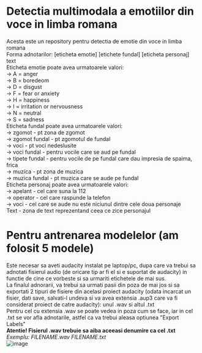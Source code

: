 # Detectia multimodala a emotiilor din voce in limba romana
Acesta este un repository pentru detectia de emotie din voce in limba romana  
Forma adnotarilor: [eticheta emotie] [etichete fundal] [eticheta personaj] text  
Eticheta emotie poate avea urmatoarele valori:  
 -> A = anger  
 -> B = boredeom  
 -> D = disgust  
 -> F = fear or anxiety  
 -> H = happiness  
 -> I = irritation or nervousness  
 -> N = neutral  
 -> S = sadness  
Eticheta fundal poate avea urmatoarele valori:  
 -> zgomot - pt zona de zgomot  
 -> zgomot fundal - pt zgomotul de fundal  
 -> voci - pt voci nedeslusite  
 -> voci fundal - pentru vocile care se aud pe fundal  
 -> tipete fundal - pentru vocile de pe fundal care dau impresia de spaima, frica  
 -> muzica - pt zona de muzica  
 -> muzica fundal - pt muzica care se aude pe fundal  
Eticheta personaj poate avea urmatoarele valori:  
 -> apelant - cel care suna la 112  
 -> operator - cel care raspunde la telefon  
 -> voci - cel care se aude nu este niciunul dintre cele doua personaje  
Text - zona de text reprezentand ceea ce zice personajul  

# Pentru antrenarea modelelor (am folosit 5 modele)  
Este necesar sa aveti audacity instalat pe laptop/pc, dupa care va trebui sa adnotati fisierul audio (de oricare tip ar fi el si e suportat de audacity) in functie de cine ce vorbeste si sa urmariti etichetele de mai sus.  
La finalul adnorarii, va trebui sa urmati pasii din poza de mai jos si sa exportati 2 tipuri de fisiere din acelasi proiect audacity (odata incarcat un fisier, dati save, salvati-l undeva si va avea extensia .aup3 care va fi considerat proiect de catre audacity): unul .wav si altul .txt  
Pentru cel cu extensia .wav se poate vedea in poza cum se face, iar in cel .txt se vor afla adnotarile, astfel ca va trebui aleasa optiunea "Export Labels"  
**Atentie! Fisierul .wav trebuie sa aiba aceeasi denumire ca cel .txt**  
*Exemplu: FILENAME.wav FILENAME.txt*  
![image](https://user-images.githubusercontent.com/31506258/213907164-4a83bfda-501a-4851-9d4d-7d684f37fdb3.png)
